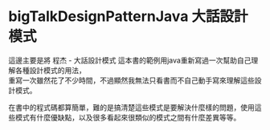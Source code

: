 # bigTalkDesignPatternJava 大話設計模式

這邊主要是將 程杰 - 大話設計模式 這本書的範例用java重新寫過一次幫助自己理解各種設計模式的用法，  
重寫一次雖然花了不少時間，不過顯然我無法只看書而不自己動手寫來理解這些設計模式。  
  
在書中的程式碼都算簡單，難的是搞清楚這些模式是要解決什麼樣的問題，使用這些模式有什麼優缺點，以及很多看起來很類似的模式之間有什麼差異等等。  
